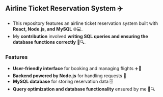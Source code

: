 ## Airline Ticket Reservation System ✈️

- This repository features an airline ticket reservation system built with **React, Node.js, and MySQL** 🌐💻.
- My **contribution** involved **writing SQL queries and ensuring the database functions correctly** 📝🔍.

### Features

- **User-friendly interface** for booking and managing flights ✈️🛒
- **Backend powered by Node.js** for handling requests 🚀
- **MySQL database** for storing reservation data 🗄️
- **Query optimization and database functionality** ensured by me 🔧🔍

